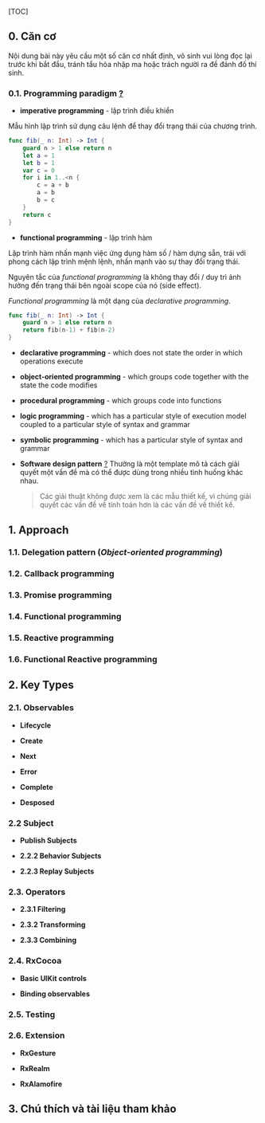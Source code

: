 [TOC]

## 0. Căn cơ

Nội dung bài này yêu cầu một số căn cơ nhất định, võ sinh vui lòng đọc lại trước khi bắt đầu, tránh tẩu hỏa nhập ma hoặc trách người ra đề đánh đố thí sinh.

### 0.1. Programming paradigm [?](https://en.wikipedia.org/wiki/Programming_paradigm)

- **imperative programming** - lập trình điều khiển

Mẫu hình lập trình sử dụng câu lệnh để thay đổi trạng thái của chương trình.

```swift
func fib(_ n: Int) -> Int {
    guard n > 1 else return n
    let a = 1
    let b = 1
    var c = 0
    for i in 1..<n {
        c = a + b
        a = b
        b = c
    }
    return c
}
```
- **functional programming** - lập trình hàm

Lập trình hàm nhấn mạnh việc ứng dụng hàm số / hàm dựng sẵn, trái với phong cách lập trình mệnh lệnh, nhấn mạnh vào sự thay đổi trạng thái.

Nguyên tắc của *functional programming*  là không thay đổi / duy trì ảnh hưởng đến trạng thái bên ngoài scope của nó (side effect).

*Functional programming* là một dạng của *declarative programming*.

```swift
func fib(_ n: Int) -> Int {
    guard n > 1 else return n
    return fib(n-1) + fib(n-2)
}
```

- **declarative programming** - which does not state the order in which operations execute

- **object-oriented programming** - which groups code together with the state the code modifies

- **procedural programming** - which groups code into functions

- **logic programming** - which has a particular style of execution model coupled to a particular style of syntax and grammar

- **symbolic programming** - which has a particular style of syntax and grammar

- **Software design pattern** [?](https://en.wikipedia.org/wiki/Software_design_pattern)
    Thường là một template mô tả cách giải quyết một vấn đề mà có thể được dùng trong nhiều tình huống khác nhau.
    > Các giải thuật không được xem là các mẫu thiết kế, vì chúng giải quyết các vấn đề về tính toán hơn là các vấn đề về thiết kế.

## 1. Approach

### 1.1. Delegation pattern (*Object-oriented programming*)

### 1.2. Callback programming

### 1.3. Promise programming

### 1.4. Functional programming

### 1.5. Reactive programming

### 1.6. Functional Reactive programming


## 2. Key Types

### 2.1. Observables

- **Lifecycle**

- **Create**

- **Next**

- **Error**

- **Complete**

- **Desposed**


### 2.2 Subject

- **Publish Subjects**

- **2.2.2 Behavior Subjects**

- **2.2.3 Replay Subjects**


### 2.3. Operators

- **2.3.1 Filtering**

- **2.3.2 Transforming**

- **2.3.3 Combining**


### 2.4. RxCocoa

- **Basic UIKit controls**

- **Binding observables**


### 2.5. Testing


### 2.6. Extension

- **RxGesture**

- **RxRealm**

- **RxAlamofire**


## 3. Chú thích và tài liệu tham khảo